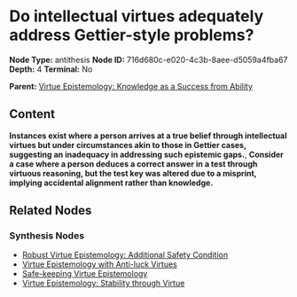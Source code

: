 # Do intellectual virtues adequately address Gettier-style problems?

**Node Type:** antithesis
**Node ID:** 716d680c-e020-4c3b-8aee-d5059a4fba67
**Depth:** 4
**Terminal:** No

**Parent:** [Virtue Epistemology: Knowledge as a Success from Ability](virtue-epistemology-knowledge-as-a-success-from-ability-synthesis-131c74a4-0347-4f5a-a6d6-71ded6b2eff9.md)

## Content

**Instances exist where a person arrives at a true belief through intellectual virtues but under circumstances akin to those in Gettier cases, suggesting an inadequacy in addressing such epistemic gaps.**, **Consider a case where a person deduces a correct answer in a test through virtuous reasoning, but the test key was altered due to a misprint, implying accidental alignment rather than knowledge.**

## Related Nodes

### Synthesis Nodes

- [Robust Virtue Epistemology: Additional Safety Condition](robust-virtue-epistemology-additional-safety-condition-synthesis-cb0c3a4a-b260-4367-8493-37ec545bfbf3.md)
- [Virtue Epistemology with Anti-luck Virtues](virtue-epistemology-with-anti-luck-virtues-synthesis-f6ca0618-53e7-4f28-b2fb-71c5d536e8a2.md)
- [Safe-keeping Virtue Epistemology](safe-keeping-virtue-epistemology-synthesis-f7196c9f-0f57-49b7-8a63-e2ea61c26061.md)
- [Virtue Epistemology: Stability through Virtue](virtue-epistemology-stability-through-virtue-synthesis-1cce7849-17b1-45d4-ab3f-0b158c91b71f.md)
